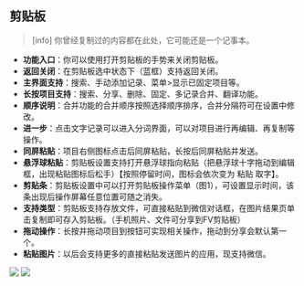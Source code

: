 ## 剪贴板
>[info] 你曾经复制过的内容都在此处，它可能还是一个记事本。
* **功能入口**：你可以使用打开剪贴板的手势来关闭剪贴板。
* **返回关闭**：在剪贴板选中状态下（蓝框）支持返回关闭。
* **主界面支持**：搜索、手动添加记录、菜单>显示已固定项目等。
* **长按项目支持**：搜索、分享、删除、固定、多记录合并、翻译功能。
* **顺序说明**：合并功能的合并顺序按照选择顺序排序，合并分隔符可在设置中修改。
* **进一步**：点击文字记录可以进入分词界面，可以对项目进行再编辑、再复制等操作。
* **同屏粘贴**：项目右侧图标点击后同屏粘贴，长按后同屏粘贴并发送。
* **悬浮球粘贴**：剪贴板设置支持打开悬浮球指向粘贴（把悬浮球十字拖动到编辑框，出现粘贴图标后松手）【按照停留时间，图标会依次变为 粘贴 取字】。
* **剪贴条**：剪贴板设置中可以打开剪贴板操作菜单（图1），可设置显示时间，该条出现后操作屏幕任意位置可随之消失。
* **支持类型**：剪贴板支持存放文件，可直接粘贴到微信对话框，在图片结果页单击复制即可存入剪贴板。（手机照片、文件可分享到FV剪贴板）
* **拖动操作**：长按并拖动项目到按钮可实现相关操作，拖动到分享会默认第一个。
* **粘贴图片**：以后会支持更多的直接粘贴发送图片的应用，现支持微信。

![](http://ww1.sinaimg.cn/large/6b1dd0a7ly1fzrcxrvyerj20u00k6gq5.jpg)
![](http://ww1.sinaimg.cn/large/6b1dd0a7ly1fzrcxzk70wj20u01hcn3k.jpg)
